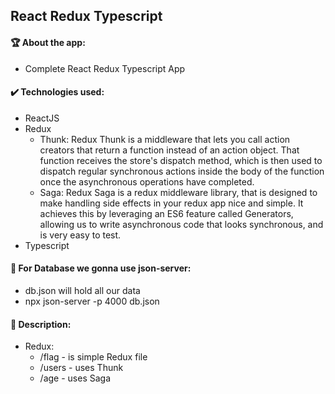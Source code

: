 ## React Redux Typescript

#### :trophy: About the app:
  - Complete React Redux Typescript App

#### :heavy_check_mark: Technologies used:
  - ReactJS
  - Redux
    - Thunk: Redux Thunk is a middleware that lets you call action creators that return a function instead of an action object. That function receives the store's dispatch method, which is then used to dispatch regular synchronous actions inside the body of the function once the asynchronous operations have completed.
    - Saga: Redux Saga is a redux middleware library, that is designed to make handling side effects in your redux app nice and simple. It achieves this by leveraging an ES6 feature called Generators, allowing us to write asynchronous code that looks synchronous, and is very easy to test.
  - Typescript

#### :office: For Database we gonna use json-server:
  - db.json will hold all our data
  - npx json-server -p 4000 db.json

#### :blue_book: Description:
  - Redux:
    - /flag - is simple Redux file
    - /users - uses Thunk
    - /age - uses Saga